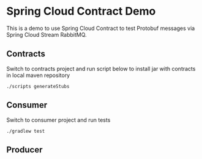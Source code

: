 # Spring Cloud Contract Demo

This is a demo to use Spring Cloud Contract to test Protobuf messages via Spring Cloud Stream RabbitMQ.

## Contracts
Switch to contracts project and run script below to install jar with contracts in local maven repository

```
./scripts generateStubs
```

## Consumer
Switch to consumer project and run tests

```
./gradlew test
```

## Producer
